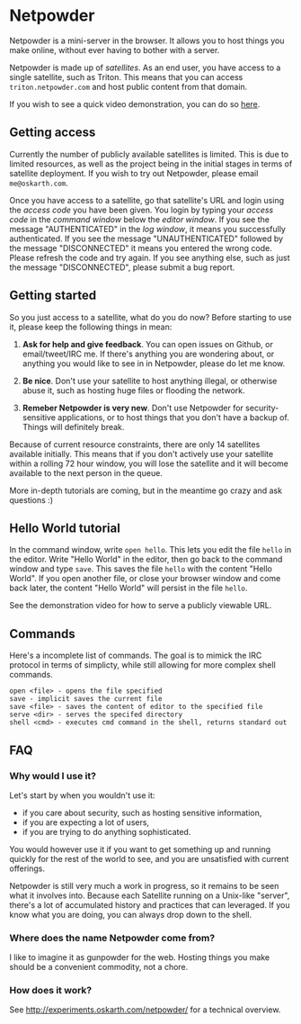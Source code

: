 # Netpowder

Netpowder is a mini-server in the browser. It allows you to host things you make
online, without ever having to bother with a server.

Netpowder is made up of *satellites*. As an end user, you have access to a
single satellite, such as Triton. This means that you can access
`triton.netpowder.com` and host public content from that domain.

If you wish to see a quick video demonstration, you can do so
[here](https://www.youtube.com/watch?v=9NqEpsFeKDg).

## Getting access

Currently the number of publicly available satellites is limited. This is due to
limited resources, as well as the project being in the initial stages in terms
of satellite deployment. If you wish to try out Netpowder, please email
`me@oskarth.com`.

Once you have access to a satellite, go that satellite's URL and login using the
*access code* you have been given. You login by typing your *access code*
in the *command window* below the *editor window*. If you see the message
"AUTHENTICATED" in the *log window*, it means you successfully authenticated. If
you see the message "UNAUTHENTICATED" followed by the message "DISCONNECTED" it
means you entered the wrong code. Please refresh the code and try again. If you
see anything else, such as just the message "DISCONNECTED", please submit a bug
report.

## Getting started

So you just access to a satellite, what do you do now? Before starting to use
it, please keep the following things in mean:

1. **Ask for help and give feedback**. You can open issues on Github, or
email/tweet/IRC me. If there's anything you are wondering about, or
anything you would like to see in in Netpowder, please do let me know.

2. **Be nice**. Don't use your satellite to host anything illegal, or otherwise
abuse it, such as hosting huge files or flooding the network.

3. **Remeber Netpowder is very new**. Don't use Netpowder for security-sensitive
applications, or to host things that you don't have a backup of. Things will
definitely break.

Because of current resource constraints, there are only 14 satellites available
initially. This means that if you don't actively use your satellite within a
rolling 72 hour window, you will lose the satellite and it will become available
to the next person in the queue.

More in-depth tutorials are coming, but in the meantime go crazy and ask
questions :)

## Hello World tutorial

In the command window, write `open hello`. This lets you edit the file `hello`
in the editor. Write "Hello World" in the editor, then go back to the command
window and type `save`. This saves the file `hello` with the content "Hello
World". If you open another file, or close your browser window and come back
later, the content "Hello World" will persist in the file `hello`.

See the demonstration video for how to serve a publicly viewable URL.

## Commands

Here's a incomplete list of commands. The goal is to mimick the IRC protocol in
terms of simplicty, while still allowing for more complex shell commands.

```
open <file> - opens the file specified
save - implicit saves the current file
save <file> - saves the content of editor to the specified file
serve <dir> - serves the specifed directory
shell <cmd> - executes cmd command in the shell, returns standard out
```

## FAQ

### Why would I use it?

Let's start by when you wouldn't use it:
- if you care about security, such as hosting sensitive information,
- if you are expecting a lot of users,
- if you are trying to do anything sophisticated.

You would however use it if you want to get something up and running quickly for
the rest of the world to see, and you are unsatisfied with current offerings.

Netpowder is still very much a work in progress, so it remains to be seen what
it involves into. Because each Satellite running on a Unix-like "server",
there's a lot of accumulated history and practices that can leveraged. If you
know what you are doing, you can always drop down to the shell.

### Where does the name Netpowder come from?

I like to imagine it as gunpowder for the web. Hosting things you make should be
a convenient commodity, not a chore.

### How does it work?

See http://experiments.oskarth.com/netpowder/ for a technical overview.
